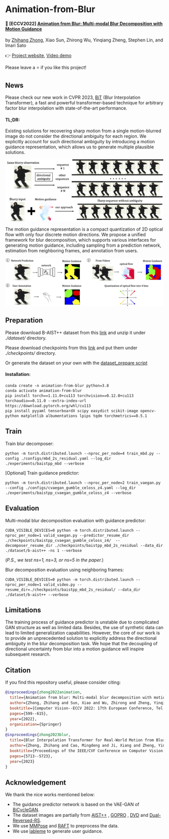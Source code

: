 # Animation-from-Blur

#### :rocket: **[ECCV2022]** [Animation from Blur: Multi-modal Blur Decomposition with Motion Guidance](https://arxiv.org/abs/2207.10123)

by [Zhihang Zhong](https://zzh-tech.github.io/), Xiao Sun, Zhirong Wu, Yinqiang Zheng, Stephen Lin, and Imari Sato

:point_right: [Project website](https://zzh-tech.github.io/Animation-from-Blur/), [Video demo](https://drive.google.com/file/d/1fsKGdBKAgYFBfpRhNfU3jCV_53N1u-5S/view?usp=sharing)

Please leave a ⭐ if you like this project!

## News

Please check our new work in CVPR 2023, [BiT](https://github.com/zzh-tech/BiT) (Blur Interpolation Transformer), a fast and powerful transformer-based technique for arbitrary factor blur interpolation with state-of-the-art performance.

#### **TL;DR**:

Existing solutions for recovering sharp motion from a single motion-blurred image do not consider the directional
ambiguity for each region. We explicitly account for such directional ambiguity by introducing a motion guidance
representation, which allows us to generate multiple plausible solutions.

<img src="docs/imgs/teaser.jpg" width="800px" />

The motion guidance representation is a compact quantization of 2D optical flow with only four discrete motion
directions. We propose a unified framework for blur decomposition, which supports various interfaces for generating
motion guidance, including sampling from a prediction network, estimation from neighboring frames, and annotation from
users.

<img src="docs/imgs/guidance.jpg" width="800px" />

## Preparation

Please download B-AIST++ dataset from this [link](https://drive.google.com/file/d/1QJ7N3Z86C1ogWaOsuF8-Q88aPGCPUrDL/view?usp=sharing) and unzip it under *./dataset/* directory.

Please download checkpoints from this [link](https://drive.google.com/drive/folders/1dMLluRymW4uO8P5vgxIP48VwqPL1HMkz?usp=sharing) and put them under *./checkpoints/* directory.

Or generate the dataset on your own with the [dataset_prepare script](./dataset_prepare)

#### Installation:

```shell
conda create -n animation-from-blur python=3.8
conda activate animation-from-blur
pip install torch==1.11.0+cu113 torchvision==0.12.0+cu113 torchaudio==0.11.0 --extra-index-url https://download.pytorch.org/whl/cu113
pip install pyyaml tensorboardX scipy easydict scikit-image opencv-python matplotlib albumentations lpips tqdm torchmetrics==0.5.1
```

## Train

Train blur decomposer:
```shell
python -m torch.distributed.launch --nproc_per_node=4 train_mbd.py --config ./configs/mbd_2s_residual.yaml --log_dir ./experiments/baistpp_mbd --verbose
```

[Optional] Train guidance predictor:
```shell
python -m torch.distributed.launch --nproc_per_node=2 train_vaegan.py --config ./configs/cvaegan_gumble_celoss_z4.yaml --log_dir ./experiments/baistpp_cvaegan_gumble_celoss_z4 --verbose
```

## Evaluation

Multi-modal blur decomposition evaluation with guidance predictor:

```shell
CUDA_VISIBLE_DEVICES=0 python -m torch.distributed.launch --nproc_per_node=1 valid_vaegan.py --predictor_resume_dir ./checkpoints/baistpp_cvaegan_gumble_celoss_z4/  --decomposer_resume_dir ./checkpoints/baistpp_mbd_2s_residual --data_dir ./dataset/b-aist++ -ns 1 --verbose
```

(*P.S., we test ns=1, ns=3, or ns=5 in the paper.*)

Blur decomposition evaluation using neighboring frames:

```shell
CUDA_VISIBLE_DEVICES=0 python -m torch.distributed.launch --nproc_per_node=1 valid_video.py --resume_dir=./checkpoints/baistpp_mbd_2s_residual/ --data_dir ./dataset/b-aist++ --verbose
```

## Limitations

The training process of guidance predictor is unstable due to complicated GAN structure as well as limited data. Besides, the use of synthetic data can lead to limited generalization capabilities. However, the core of our work is to provide an unprecedented solution to explicitly address the directional ambiguity in the blur decomposition task. We hope that the decoupling of directional uncertainty from blur into a motion guidance will inspire subsequent research.

## Citation

If you find this repository useful, please consider citing:

```bibtex
@inproceedings{zhong2022animation,
  title={Animation from blur: Multi-modal blur decomposition with motion guidance},
  author={Zhong, Zhihang and Sun, Xiao and Wu, Zhirong and Zheng, Yinqiang and Lin, Stephen and Sato, Imari},
  booktitle={Computer Vision--ECCV 2022: 17th European Conference, Tel Aviv, Israel, October 23--27, 2022, Proceedings, Part XIX},
  pages={599--615},
  year={2022},
  organization={Springer}
}
@inproceedings{zhong2023blur,
  title={Blur Interpolation Transformer for Real-World Motion from Blur},
  author={Zhong, Zhihang and Cao, Mingdeng and Ji, Xiang and Zheng, Yinqiang and Sato, Imari},
  booktitle={Proceedings of the IEEE/CVF Conference on Computer Vision and Pattern Recognition},
  pages={5713--5723},
  year={2023}
}
```

## Acknowledgement

We thank the nice works mentioned below:

- The guidance predictor network is based on the VAE-GAN of [BiCycleGAN](https://github.com/junyanz/BicycleGAN).
- The dataset images are partially from [AIST++](https://google.github.io/aistplusplus_dataset/factsfigures.html)
  , [GOPRO](https://seungjunnah.github.io/Datasets/gopro.html)
  , [DVD](https://www.cs.ubc.ca/labs/imager/tr/2017/DeepVideoDeblurring/)
  and [Dual-Reversed-RS](https://github.com/zzh-tech/Dual-Reversed-RS).
- We use [MMPose](https://github.com/open-mmlab/mmpose) and [RAFT](https://github.com/princeton-vl/RAFT) to preprocess
  the data.
- We use [lableme](https://github.com/wkentaro/labelme) to generate user guidance.
